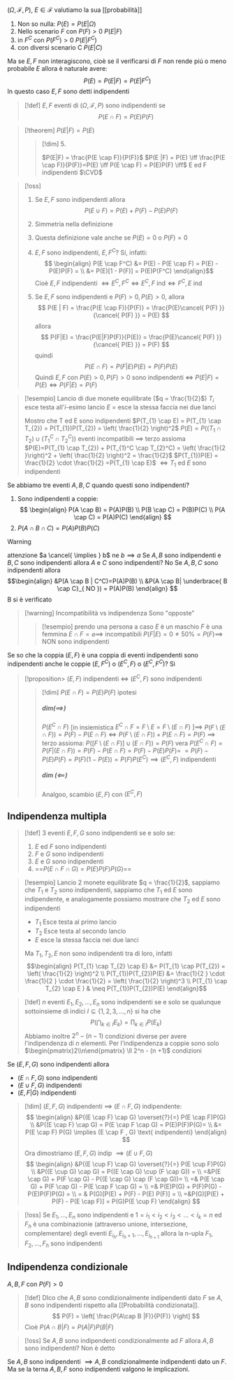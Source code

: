 
$(\Omega,\mathcal{F},P)$, $E \in \mathcal{F}$ valutiamo la sua [[probabilità]]
1. Non so nulla: $P(E) = P(E|\Omega)$
2. Nello scenario $F$ con $P(F) > 0$ $P(E|F)$
3. in $F^C$ con $P(F^C)>0$ $P(E|F^C)$
4. con diversi scenario C $P(E|C)$

Ma se $E,F$ non interagiscono, cioè se il verificarsi di $F$ non rende piú o meno probabile $E$ allora è naturale avere:
 $$
P(E) = P(E | F) = P(E | F^{C})
$$
In questo caso $E,F$ sono detti indipendenti


>[!def]
>$E,F$ eventi di $(\Omega,\mathcal{F},P)$ sono indipendenti se
> $$
> P(E \cap F) = P(E)P(F)
>$$
>

>[!theorem]
>$P(E | F) = P(E)$
>>[!dim] 5\.
>>
>>$P(E|F) = \frac{P(E \cap F)}{P(F)}$
>>$P(E |F) = P(E) \iff \frac{P(E \cap F)}{P(F)}=P(E) \iff P(E  \cap F) = P(E)P(F) \iff$ E ed F indipendenti
>>$\CVD$



> [!oss]
> 1. Se $E,F$ sono indipendenti allora $$
> P(E \cup F) = P(E) + P(F) - P(E)P(F) 
> $$
> 2. Simmetria nella definizione
> 3. Questa definizione vale anche se $P(E) = 0$ o $P(F)=0$
> 
> 4. $E,F$ sono indipendenti, $E,F^C$? Sí, infatti: $$
> \begin{align}
> P(E \cap F^C) &= P(E) - P(E \cap F) = P(E) - P(E)P(F) = \\
> &= P(E)[1 - P(F)] = P(E)P(F^C)
> \end{align}$$
> Cioè $E,F$ indipendenti $\iff E^C,F^C \iff E^C,F \text{ ind} \iff F^C,E \text{ ind}$ 
> 5. Se $E,F$ sono indipendenti e $P(F) > 0, P(E) > 0$, allora 
>    $$
> P(E | F) = \frac{P(E \cap F)}{P(F)} = \frac{P(E)\cancel{ P(F) }}{\cancel{ P(F) }} = P(E)
> $$
> allora
> $$
> P(F|E) = \frac{P(E|F)P(F)}{P(E)} = \frac{P(E)\cancel{ P(F) }}{\cancel{ P(E) }} = P(F)
> $$
> quindi
> $$
> P(E \cap F) = P(F | E)P(E) = P(F)P(E)
> $$
> Quindi $E,F$ con $P(E) > 0, P(F)>0$ sono indipendenti $\iff$ $P(E|F) = P(E) \iff P(F|E) = P(F)$
>


>[!esempio]
>Lancio di due monete equilibrate ($q = \frac{1}{2}$)
>$T_{i}$ esce testa all'$i$-esimo lancio
>$E$ = esce la stessa faccia nei due lanci
>
>Mostro che T ed E sono indipendenti
>$P(T_{1} \cap E) = P(T_{1} \cap T_{2}) = P(T_{1})P(T_{2}) = \left( \frac{1}{2} \right)^2$
>$P(E) = P((T_{1} \cap T_{2}) \cup (T_{1}^C \cap T_{2}^C))$ eventi incompatibili $\implies$ terzo assioma 
>$P(E)=P(T_{1} \cap T_{2}) + P(T_{1}^C \cap T_{2}^C) = \left( \frac{1}{2 }\right)^2 + \left( \frac{1}{2} \right)^2 = \frac{1}{2}$
>$P(T_{1})P(E) = \frac{1}{2} \cdot \frac{1}{2} =P(T_{1} \cap E)$
>$\iff T_{1}$ ed $E$ sono indipendenti

Se abbiamo tre eventi $A,B,C$ quando questi sono indipendenti?
1. Sono indipendenti a coppie:
   $$
\begin{align}
P(A \cap B) = P(A)P(B) \\
P(B \cap C) = P(B)P(C) \\
P(A \cap C) = P(A)P(C)
\end{align}
$$
2. $P(A \cap B \cap C) = P(A)P(B)P(C)$

>[!warning]
>attenzione $a \cancel{ \implies } b$ ne $b \implies a$
>Se $A,B$ sono indipendenti e $B,C$ sono indipendenti allora $A$ e $C$ sono indipendenti? No
>Se $A,B,C$ sono indipendenti allora
> $$\begin{align}
>&P(A \cap B | C^C)=P(A)P(B) \\
>&P(A \cap B| \underbrace{ B \cap C}_{ NO }) = P(A)P(B)
>\end{align}
>$$
>B si è verificato

>[!warning] Incompatibilità vs indipendenza
>Sono "opposte"
>
>> [!esempio]
> >prendo una persona a caso
> >$E$ è un maschio
> >$F$ è una femmina
> >$E \cap F = \varnothing \implies$ incompatibili
> >$P(F | E) = 0 \neq 50\% = P(F) \implies$ NON sono indipendenti

 Se so che la coppia $(E,F)$ è una coppia di eventi indipendenti sono indipendenti anche le coppie $(E, F^C)$ o $(E^C, F)$ o $(E^C,F^C)$? Sì
 
> [!proposition> $(E,F)$ indipendenti $\iff$ $(E^C,F)$ sono indipendenti
> 
>>[!dim]
>> $P(E \cap F) = P(E)P(F)$ ipotesi
>> ##### dim$(\implies)$
>> $P(E^C \cap F)$ \[in insiemistica $E^C \cap F = F \setminus E = F \setminus (E \cap F)\ ] \implies$
>> $P(F \setminus (E \cap F))= P(F) - P(E \cap F) \iff P(F \setminus (E \cap F)) + P(E \cap F ) = P(F)$
>> $\implies$ terzo assioma: $P([F \setminus (E \cap F)] \cup (E \cap F)) = P(F)$ vera
>> $P(E^C \cap F) = P(F | (E \cap F))= P(F)-P(E \cap F) = P(F) - P(E)P(F) =$
>> $=P(F) - P(E)P(F) = P(F)(1 - P(E)) = P(F)P(E^C) \implies (E^C,F)$ indipendenti
>> 
>> ##### dim ($\impliedby$)
>> Analgoo, scambio $(E,F)$ con $(E^C,F)$

## Indipendenza multipla

>[!def]
>3 eventi $E,F,G$ sono indipendenti se e solo se:
>1. $E$ ed $F$ sono indipendenti
>2. $F$ e $G$ sono indipendenti
>3. $E$ e $G$ sono indipendenti
>4. ==$P(E \cap F \cap G) = P(E)P(F)P(G)$==

>[!esempio]
>Lancio 2 monete equilibrate $q = \frac{1}{2}$, sappiamo che $T_{1}$ e $T_{2}$ sono indipendenti, sappiamo che $T_{1}$ ed $E$ sono indipendente, e analogamente possiamo mostrare che $T_{2}$ ed $E$ sono indipendenti
>- $T_{1}$ Esce testa al primo lancio
>- $T_{2}$ Esce testa al secondo lancio
>- $E$ esce la stessa faccia nei due lanci
>
>Ma $T_{1},T_{2},E$ non sono indipendenti tra di loro, infatti
> $$\begin{align}
> P(T_{1} \cap T_{2} \cap E) &= P(T_{1} \cap P(T_{2}) = \left( \frac{1}{2} \right)^2 \\
> P(T_{1})P(T_{2})P(E) &= \frac{1}{2 } \cdot \frac{1}{2 } \cdot \frac{1}{2} = \left( \frac{1}{2} \right)^3 \\
P(T_{1} \cap T_{2} \cap E ) & \neq P(T_{1})P(T_{2})P(E)
> \end{align}$$

>[!def]
>$n$ eventi $E_{1},E_{2},\dots,E_{n}$ sono indipendenti se e solo se qualunque sottoinsieme di indici $I \subseteq\{1,2,3,\dots,n\}$ si ha che $$P\left(\bigcap_{k \in I} E_{k}\right) = \prod_{k \in I} P(E_{k})$$
>Abbiamo inoltre $2^n - (n - 1)$ condizioni diverse per avere l'indipendenza di $n$ elementi.
>Per l'indipendenza a coppie sono solo $\begin{pmatrix}2\\n\end{pmatrix} \ll 2^n - (n +1)$ condizioni

Se $(E, F, G)$ sono indipendenti allora
- $(E \cap F, G)$ sono indipendenti
- $(E \cup F, G)$ indipendenti
- $(E, F | G)$ indipendenti

>[!dim]
>$(E,F,G)$ indipendenti $\implies$ $(E \cap F, G)$ indipendente:
>$$ \begin{align}
>&P((E \cap F) \cap G) \overset{?}{=} P(E \cap F)P(G) \\
>&P((E \cap F) \cap G) = P(E \cap F \cap G) = P(E)P(F)P(G)= \\
&= P(E \cap F) P(G) \implies (E \cap F , G) \text{ indipendenti}
>\end{align} $$
>
>Ora dimostriamo $(E,F,G)$ indip $\implies (E \cup F, G)$
>$$ \begin{align}
>&P((E \cup F) \cap G) \overset{?}{=} P(E \cup F)P(G) \\
>&P((E \cup G) \cap G) = P((E \cap G) \cup (F \cap G)) =  \\
>=&P(E \cap G) + P(F \cap G) - P((E \cap G) \cap (F \cap G))= \\
>=& P(E \cap G) + P(F \cap G) - P(E \cap F \cap G) = \\
>=& P(E)P(G) + P(F)P(G) - P(E)P(F)P(G) = \\
>= & P(G)[P(E) + P(F) - P(E) P(F)] =  \\
>=&P(G)[P(E) + P(F) - P(E \cap F)] = P(G)P(E \cup F)
>\end{align} $$

>[!oss]
>Se $E_{1},\dots,E_{n}$ sono indipendenti e $1 = i_{1}< i_{2} < i_{3} < \dots < i_{k} = n$ ed $F_{h}$ è una combinazionie (attraverso unione, intersezione, complementare) degli eventi $E_{i_{h}}, E_{i_{h}+1},\dots, E_{i_{h+1}}$ allora la n-upla $F_{1},F_{2},\dots,F_{h}$ sono indipendenti

## Indipendenza condizionale
$A,B,F$ con $P(F) > 0$

>[!def]
>DIco che $A,B$ sono condizionalmente indipendenti dato $F$ se $A,B$ sono indipendenti rispetto alla [[Probabilità condizionata]]. 
> $$
> P(F) = \left[ \frac{P(A\cap  B |F)}{P(F)} \right] 
>$$
>Cioè $P(A \cap B | F) = P(A|F)P(B|F)$


>[!oss]
>Se $A,B$ sono indipendenti condizionalmente ad $F$ allora $A,B$ sono indipendenti? Non è detto

Se $A,B$ sono indipendenti $\implies A,B$ condizionalmente indipendenti dato un $F$.
Ma se la terna $A,B,F$ sono indipendenti valgono le implicazioni.
